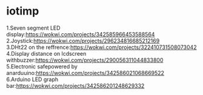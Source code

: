 

# iotimp
1.Seven segment LED display:https://wokwi.com/projects/342585966453588564<br>
2.Joystick:https://wokwi.com/projects/296234816685212169<br>
3.DHt22 on the reffrence:https://wokwi.com/projects/322410731508073042<br>
4.Display distance on lcdscreen withbuzzer:https://wokwi.com/projects/290056311044833800<br>
5.Electronic safepowered by anarduuino:https://wokwi.com/projects/342586021068669522<br>
6.Arduino LED graph bar:https://wokwi.com/projects/342586201248629332<br>
